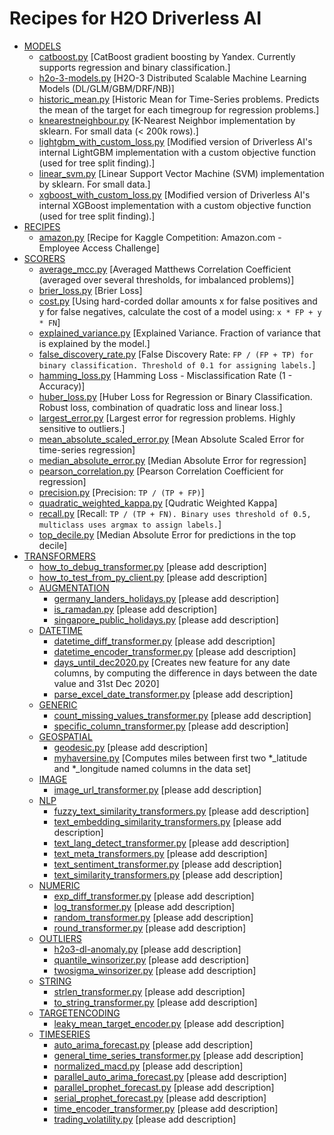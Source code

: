# Recipes for H2O Driverless AI

* [MODELS](./models)
  * [catboost.py](./models/catboost.py) [CatBoost gradient boosting by Yandex. Currently supports regression and binary classification.]
  * [h2o-3-models.py](./models/h2o-3-models.py) [H2O-3 Distributed Scalable Machine Learning Models (DL/GLM/GBM/DRF/NB)]
  * [historic_mean.py](./models/historic_mean.py) [Historic Mean for Time-Series problems. Predicts the mean of the target for each timegroup for regression problems.]
  * [knearestneighbour.py](./models/knearestneighbour.py) [K-Nearest Neighbor implementation by sklearn. For small data (< 200k rows).]
  * [lightgbm_with_custom_loss.py](./models/lightgbm_with_custom_loss.py) [Modified version of Driverless AI's internal LightGBM implementation with a custom objective function (used for tree split finding).]
  * [linear_svm.py](./models/linear_svm.py) [Linear Support Vector Machine (SVM) implementation by sklearn. For small data.]
  * [xgboost_with_custom_loss.py](./models/xgboost_with_custom_loss.py) [Modified version of Driverless AI's internal XGBoost implementation with a custom objective function (used for tree split finding).]
* [RECIPES](./recipes)
  * [amazon.py](./recipes/amazon.py) [Recipe for Kaggle Competition: Amazon.com - Employee Access Challenge]
* [SCORERS](./scorers)
  * [average_mcc.py](./scorers/average_mcc.py) [Averaged Matthews Correlation Coefficient (averaged over several thresholds, for imbalanced problems)]
  * [brier_loss.py](./scorers/brier_loss.py) [Brier Loss]
  * [cost.py](./scorers/cost.py) [Using hard-corded dollar amounts x for false positives and y for false negatives, calculate the cost of a model using: `x * FP + y * FN`]
  * [explained_variance.py](./scorers/explained_variance.py) [Explained Variance. Fraction of variance that is explained by the model.]
  * [false_discovery_rate.py](./scorers/false_discovery_rate.py) [False Discovery Rate: `FP / (FP + TP) for binary classification. Threshold of 0.1 for assigning labels.`]
  * [hamming_loss.py](./scorers/hamming_loss.py) [Hamming Loss - Misclassification Rate (1 - Accuracy)]
  * [huber_loss.py](./scorers/huber_loss.py) [Huber Loss for Regression or Binary Classification. Robust loss, combination of quadratic loss and linear loss.]
  * [largest_error.py](./scorers/largest_error.py) [Largest error for regression problems. Highly sensitive to outliers.]
  * [mean_absolute_scaled_error.py](./scorers/mean_absolute_scaled_error.py) [Mean Absolute Scaled Error for time-series regression]
  * [median_absolute_error.py](./scorers/median_absolute_error.py) [Median Absolute Error for regression]
  * [pearson_correlation.py](./scorers/pearson_correlation.py) [Pearson Correlation Coefficient for regression]
  * [precision.py](./scorers/precision.py) [Precision: `TP / (TP + FP)`]
  * [quadratic_weighted_kappa.py](./scorers/quadratic_weighted_kappa.py) [Qudratic Weighted Kappa]
  * [recall.py](./scorers/recall.py) [Recall: `TP / (TP + FN). Binary uses threshold of 0.5, multiclass uses argmax to assign labels.`]
  * [top_decile.py](./scorers/top_decile.py) [Median Absolute Error for predictions in the top decile]
* [TRANSFORMERS](./transformers)
  * [how_to_debug_transformer.py](./transformers/how_to_debug_transformer.py) [please add description]
  * [how_to_test_from_py_client.py](./transformers/how_to_test_from_py_client.py) [please add description]
  * [AUGMENTATION](./transformers/augmentation)
    * [germany_landers_holidays.py](./transformers/augmentation/germany_landers_holidays.py) [please add description]
    * [is_ramadan.py](./transformers/augmentation/is_ramadan.py) [please add description]
    * [singapore_public_holidays.py](./transformers/augmentation/singapore_public_holidays.py) [please add description]
  * [DATETIME](./transformers/datetime)
    * [datetime_diff_transformer.py](./transformers/datetime/datetime_diff_transformer.py) [please add description]
    * [datetime_encoder_transformer.py](./transformers/datetime/datetime_encoder_transformer.py) [please add description]
    * [days_until_dec2020.py](./transformers/datetime/days_until_dec2020.py) [Creates new feature for any date columns, by computing the difference in days between the date value and 31st Dec 2020]
    * [parse_excel_date_transformer.py](./transformers/datetime/parse_excel_date_transformer.py) [please add description]
  * [GENERIC](./transformers/generic)
    * [count_missing_values_transformer.py](./transformers/generic/count_missing_values_transformer.py) [please add description]
    * [specific_column_transformer.py](./transformers/generic/specific_column_transformer.py) [please add description]
  * [GEOSPATIAL](./transformers/geospatial)
    * [geodesic.py](./transformers/geospatial/geodesic.py) [please add description]
    * [myhaversine.py](./transformers/geospatial/myhaversine.py) [Computes miles between first two *_latitude and *_longitude named columns in the data set]
  * [IMAGE](./transformers/image)
    * [image_url_transformer.py](./transformers/image/image_url_transformer.py) [please add description]
  * [NLP](./transformers/nlp)
    * [fuzzy_text_similarity_transformers.py](./transformers/nlp/fuzzy_text_similarity_transformers.py) [please add description]
    * [text_embedding_similarity_transformers.py](./transformers/nlp/text_embedding_similarity_transformers.py) [please add description]
    * [text_lang_detect_transformer.py](./transformers/nlp/text_lang_detect_transformer.py) [please add description]
    * [text_meta_transformers.py](./transformers/nlp/text_meta_transformers.py) [please add description]
    * [text_sentiment_transformer.py](./transformers/nlp/text_sentiment_transformer.py) [please add description]
    * [text_similarity_transformers.py](./transformers/nlp/text_similarity_transformers.py) [please add description]
  * [NUMERIC](./transformers/numeric)
    * [exp_diff_transformer.py](./transformers/numeric/exp_diff_transformer.py) [please add description]
    * [log_transformer.py](./transformers/numeric/log_transformer.py) [please add description]
    * [random_transformer.py](./transformers/numeric/random_transformer.py) [please add description]
    * [round_transformer.py](./transformers/numeric/round_transformer.py) [please add description]
  * [OUTLIERS](./transformers/outliers)
    * [h2o3-dl-anomaly.py](./transformers/outliers/h2o3-dl-anomaly.py) [please add description]
    * [quantile_winsorizer.py](./transformers/outliers/quantile_winsorizer.py) [please add description]
    * [twosigma_winsorizer.py](./transformers/outliers/twosigma_winsorizer.py) [please add description]
  * [STRING](./transformers/string)
    * [strlen_transformer.py](./transformers/string/strlen_transformer.py) [please add description]
    * [to_string_transformer.py](./transformers/string/to_string_transformer.py) [please add description]
  * [TARGETENCODING](./transformers/targetencoding)
    * [leaky_mean_target_encoder.py](./transformers/targetencoding/leaky_mean_target_encoder.py) [please add description]
  * [TIMESERIES](./transformers/timeseries)
    * [auto_arima_forecast.py](./transformers/timeseries/auto_arima_forecast.py) [please add description]
    * [general_time_series_transformer.py](./transformers/timeseries/general_time_series_transformer.py) [please add description]
    * [normalized_macd.py](./transformers/timeseries/normalized_macd.py) [please add description]
    * [parallel_auto_arima_forecast.py](./transformers/timeseries/parallel_auto_arima_forecast.py) [please add description]
    * [parallel_prophet_forecast.py](./transformers/timeseries/parallel_prophet_forecast.py) [please add description]
    * [serial_prophet_forecast.py](./transformers/timeseries/serial_prophet_forecast.py) [please add description]
    * [time_encoder_transformer.py](./transformers/timeseries/time_encoder_transformer.py) [please add description]
    * [trading_volatility.py](./transformers/timeseries/trading_volatility.py) [please add description]
